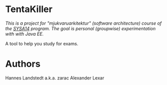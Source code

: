 TentaKiller
===========

_This is a project for "mjukvaruarkitektur" (software architecture) course of
the [SYSA14][] program. The goal is personal (groupwise) experimentation with
with Java EE._

A tool to help you study for exams.

# Authors
Hannes Landstedt a.k.a. zarac
Alexander Lexar

[SYSA14]:http://www.ics.lu.se/utbildning/kurser/sysa14
